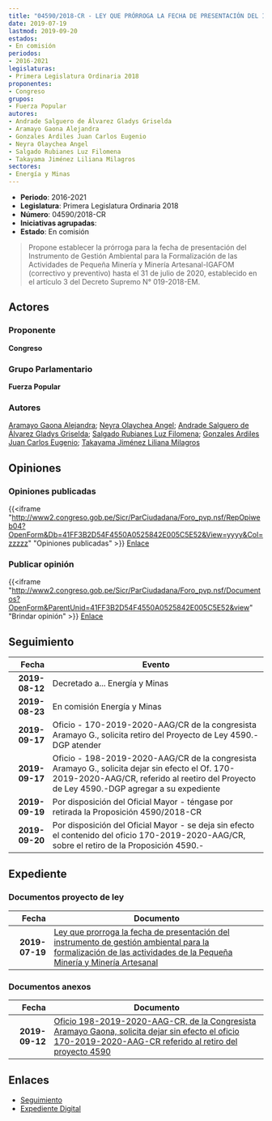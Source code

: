```yaml
---
title: "04590/2018-CR - LEY QUE PRÓRROGA LA FECHA DE PRESENTACIÓN DEL INSTRUMENTO DE GESTIÓN AMBIENTAL PARA LA FORMALIZACIÓN DE LAS ACTIVIDADES DE LA PEQUEÑA MINERÍA Y MINERÍA ARTESANAL"
date: 2019-07-19
lastmod: 2019-09-20
estados:
- En comisión
periodos:
- 2016-2021
legislaturas:
- Primera Legislatura Ordinaria 2018
proponentes:
- Congreso
grupos:
- Fuerza Popular
autores:
- Andrade Salguero de Álvarez Gladys Griselda
- Aramayo Gaona Alejandra
- Gonzales Ardiles Juan Carlos Eugenio
- Neyra Olaychea Angel
- Salgado Rubianes Luz Filomena
- Takayama Jiménez Liliana Milagros
sectores:
- Energía y Minas
---
```

- **Periodo**: 2016-2021
- **Legislatura**: Primera Legislatura Ordinaria 2018
- **Número**: 04590/2018-CR
- **Iniciativas agrupadas**: 
- **Estado**: En comisión

> Propone establecer la prórroga para la fecha de presentación del Instrumento de Gestión Ambiental para la Formalización de las Actividades de Pequeña Minería y Minería Artesanal-IGAFOM (correctivo y preventivo) hasta el 31 de julio de 2020, establecido en el artículo 3 del Decreto Supremo N° 019-2018-EM.


## Actores

### Proponente

**Congreso**

### Grupo Parlamentario

**Fuerza Popular**

### Autores

[Aramayo Gaona Alejandra](mailto:mailto:maramayo@congreso.gob.pe); [Neyra Olaychea Angel](mailto:mailto:); [Andrade Salguero de Álvarez Gladys Griselda](mailto:mailto:gandrade@congreso.gob.pe); [Salgado Rubianes Luz Filomena](mailto:mailto:lsalgado@congreso.gob.pe); [Gonzales Ardiles Juan Carlos Eugenio](mailto:mailto:jgonzalesa@congreso.gob.pe); [Takayama Jiménez Liliana Milagros](mailto:mailto:ltakayama@congreso.gob.pe)

## Opiniones

### Opiniones publicadas

{{<iframe "http://www2.congreso.gob.pe/Sicr/ParCiudadana/Foro_pvp.nsf/RepOpiweb04?OpenForm&Db=41FF3B2D54F4550A0525842E005C5E52&View=yyyy&Col=zzzzz" "Opiniones publicadas" >}}
[Enlace](http://www2.congreso.gob.pe/Sicr/ParCiudadana/Foro_pvp.nsf/RepOpiweb04?OpenForm&Db=41FF3B2D54F4550A0525842E005C5E52&View=yyyy&Col=zzzzz)

### Publicar opinión

{{<iframe "http://www2.congreso.gob.pe/Sicr/ParCiudadana/Foro_pvp.nsf/Documentos?OpenForm&ParentUnid=41FF3B2D54F4550A0525842E005C5E52&view" "Brindar opinión" >}}
[Enlace](http://www2.congreso.gob.pe/Sicr/ParCiudadana/Foro_pvp.nsf/Documentos?OpenForm&ParentUnid=41FF3B2D54F4550A0525842E005C5E52&view)


## Seguimiento

| Fecha | Evento |
|------:|--------|
| **2019-08-12** | Decretado a... Energía y Minas |
| **2019-08-23** | En comisión Energía y Minas |
| **2019-09-17** | Oficio - 170-2019-2020-AAG/CR de la congresista Aramayo G., solicita retiro del Proyecto de Ley 4590.-DGP atender |
| **2019-09-17** | Oficio - 198-2019-2020-AAG/CR de la congresista Aramayo G., solicita dejar sin efecto el Of. 170-2019-2020-AAG/CR, referido al reetiro del Proyecto de Ley 4590.-DGP agregar a su expediente |
| **2019-09-19** | Por disposición del Oficial Mayor - téngase por retirada la Proposición 4590/2018-CR |
| **2019-09-20** | Por disposición del Oficial Mayor - se deja sin efecto el contenido del oficio 170-2019-2020-AAG/CR, sobre el retiro de la Proposición 4590.- |

## Expediente

### Documentos proyecto de ley

| Fecha | Documento |
|------:|-----------|
| **2019-07-19** | [Ley que prorroga la fecha de presentación del instrumento de gestión ambiental para la formalización de las actividades de la Pequeña Minería y Minería Artesanal](http://www.leyes.congreso.gob.pe/Documentos/2016_2021/Proyectos_de_Ley_y_de_Resoluciones_Legislativas/PL0459020190719.pdf) |

### Documentos anexos

| Fecha | Documento |
|------:|-----------|
| **2019-09-12** | [Oficio 198-2019-2020-AAG-CR, de la Congresista Aramayo Gaona, solicita dejar sin efecto el oficio 170-2019-2020-AAG-CR referido al retiro del proyecto 4590](http://www.leyes.congreso.gob.pe/Documentos/2016_2021/Oficios/Congresistas/OFICIO-198-2019-2020-AAG-CR.pdf) |

## Enlaces

- [Seguimiento](http://www2.congreso.gob.pe/Sicr/TraDocEstProc/CLProLey2016.nsf/f7fff46988ca05b1052578e100829cc7/063ed144cdc915800525843c006ea488?OpenDocument)
- [Expediente Digital](http://www2.congreso.gob.pe/Sicr/TraDocEstProc/Expvirt_2011.nsf/visbusqptramdoc1621/04590?opendocument)

